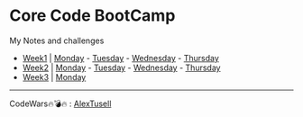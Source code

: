 # Core Code BootCamp

My Notes and challenges
- [Week1](src/week1) | [Monday](src/week1/monday) - [Tuesday](src/week1/tuesday) - [Wednesday](src/week1/wednesday) - [Thursday](src/week1/thursday)
- [Week2](src/week2) | [Monday](src/week2/monday) - [Tuesday](src/week2/tuesday) - [Wednesday](src/week2/wednesday) - [Thursday](src/week2/thursday)
- [Week3](src/week3) | [Monday](src/week3/monday)

---

CodeWars:fire::bomb::fire: : [AlexTusell](https://www.codewars.com/users/AlexTusell)
